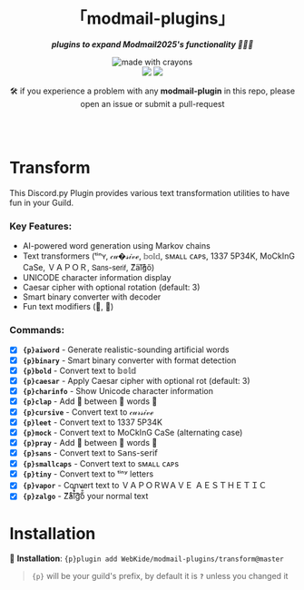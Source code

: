 <div align="center">
<h1>「modmail-plugins」</h1>
<p><b><i>plugins to expand Modmail2025's functionality 🍆💦🍑</i></b></p>
</div>


<div align="center">
<img src="http://forthebadge.com/images/badges/made-with-crayons.svg?style=for-the-badge" alt="made with crayons"><br>
<img src="https://img.shields.io/badge/python-v3.7-12a4ff?style=for-the-badge&logo=python&logoColor=12a4ff">
<img src="https://img.shields.io/badge/library-discord%2Epy-ffbb10?style=for-the-badge">

<p>🛠️ if you experience a problem with any <b>modmail-plugin</b> in this repo, please open an issue or submit a pull-request</p>
<br><br>
</div>

# Transform

This Discord.py Plugin provides various text transformation utilities to have fun in your Guild.

### Key Features:
- AI-powered word generation using Markov chains
- Text transformers (ᵗⁱⁿʏ, 𝒸𝓊�𝓈𝒾𝓋ℯ, 𝕓𝕠𝕝𝕕, sᴍᴀʟʟ ᴄᴀᴘs, 1337 5P34K, MoCkInG CaSe, ＶＡＰＯＲ, 𝖲𝖺𝗇𝗌-𝗌𝖾𝗋𝗂𝖿, Z͌͆a͠l̓g͊ő)
- UNICODE character information display
- Caesar cipher with optional rotation (default: 3)
- Smart binary converter with decoder
- Fun text modifiers (👏, 🙏)

### Commands:
- [x] **`{p}aiword`** - Generate realistic-sounding artificial words
- [x] **`{p}binary`** - Smart binary converter with format detection
- [x] **`{p}bold`** - Convert text to 𝕓𝕠𝕝𝕕
- [x] **`{p}caesar`** - Apply Caesar cipher with optional rot (default: 3)
- [x] **`{p}charinfo`** - Show Unicode character information
- [x] **`{p}clap`** - Add 👏 between 👏 words 👏
- [x] **`{p}cursive`** - Convert text to 𝒸𝓊𝓇𝓈𝒾𝓋ℯ
- [x] **`{p}leet`** - Convert text to 1337 5P34K
- [x] **`{p}mock`** - Convert text to MoCkInG CaSe (alternating case)
- [x] **`{p}pray`** - Add 🙏 between 🙏 words 🙏
- [x] **`{p}sans`** - Convert text to 𝖲𝖺𝗇𝗌-𝗌𝖾𝗋𝗂𝖿
- [x] **`{p}smallcaps`** - Convert text to sᴍᴀʟʟ ᴄᴀᴘs
- [x] **`{p}tiny`** - Convert text to ᵗⁱⁿʸ letters
- [x] **`{p}vapor`** - Convert text to ＶＡＰＯＲＷＡＶＥ ＡＥＳＴＨＥＴＩＣ
- [x] **`{p}zalgo`** - Z͆͌̓a͒͠l̓͌̚g͊͝o͋̑̿ your normal text

# Installation

🔸 <b>Installation</b>: `{p}plugin add WebKide/modmail-plugins/transform@master`

> `{p}` will be your guild's prefix, by default it is **`?`** unless you changed it
